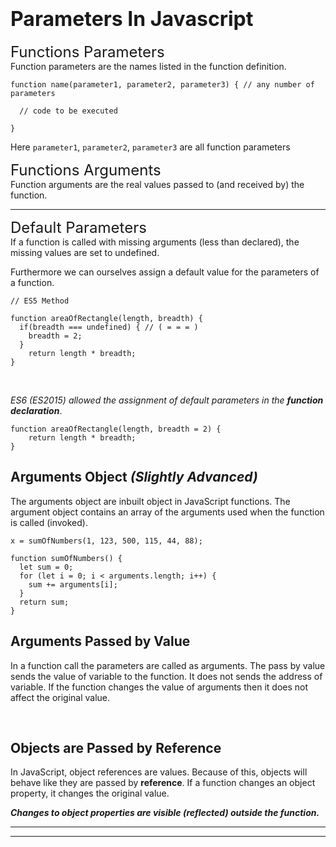 # <font size="6">Parameters In Javascript</font>

<font size="5">Functions Parameters</font><br/>
Function parameters are the names listed in the function definition.

```
function name(parameter1, parameter2, parameter3) { // any number of parameters

  // code to be executed

}
```
Here `parameter1`, `parameter2`, `parameter3` are all function parameters


<font size="5">Functions Arguments</font><br/>
Function arguments are the real values passed to (and received by) the function.

<hr/>

<font size="5">Default Parameters</font><br/>
If a function is called with missing arguments (less than declared), the missing values are set to undefined.

Furthermore we can ourselves assign a default value for the parameters of a function.
```
// ES5 Method

function areaOfRectangle(length, breadth) {
  if(breadth === undefined) { // ( = = = )
    breadth = 2;
  } 
    return length * breadth;
}
```
<br/>

*ES6 (ES2015) allowed the assignment of default parameters in the **function declaration***.
```
function areaOfRectangle(length, breadth = 2) {
    return length * breadth;
}
```

## Arguments Object *(Slightly Advanced)*
The arguments object are inbuilt object in JavaScript functions.
The argument object contains an array of the arguments used when the function is called (invoked).

```
x = sumOfNumbers(1, 123, 500, 115, 44, 88);

function sumOfNumbers() {
  let sum = 0;
  for (let i = 0; i < arguments.length; i++) {
    sum += arguments[i];
  }
  return sum;
}

```

## Arguments Passed by Value
In a function call the parameters are called as arguments. The pass by value sends the value of variable to the function. It does not sends the address of variable. If the function changes the value of arguments then it does not affect the original value.

<br/>

## Objects are Passed by Reference

In JavaScript, object references are values.
Because of this, objects will behave like they are passed by **reference**.
If a function changes an object property, it changes the original value.

***Changes to object properties are visible (reflected) outside the function.***
<hr/>
<hr/>